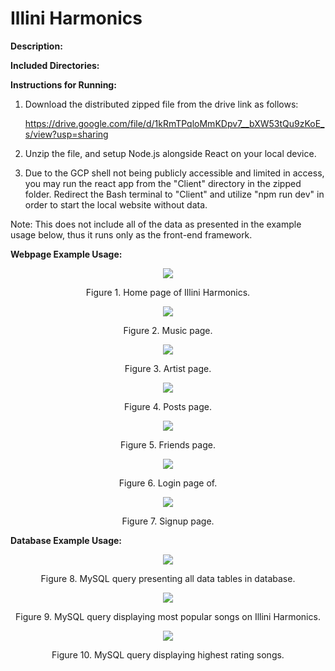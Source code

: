 # Illini Harmonics

**Description:**


**Included Directories:**


**Instructions for Running:**
1. Download the distributed zipped file from the drive link as follows:

   https://drive.google.com/file/d/1kRmTPqloMmKDpv7__bXW53tQu9zKoE_s/view?usp=sharing
2. Unzip the file, and setup Node.js alongside React on your local device.
3. Due to the GCP shell not being publicly accessible and limited in access, you may run the react app from the "Client" directory in the zipped folder. Redirect the Bash terminal to "Client" and utilize "npm run dev" in order to start the local website without data.

Note: This does not include all of the data as presented in the example usage below, thus it runs only as the front-end framework.

**Webpage Example Usage:**

<p align="center">
  <img src="https://github.com/PaulJablonski/Resume-Projects/assets/148725115/c86f2006-6f60-48ae-b067-78a93dde382d">
</p>

<p align="center">  
  Figure 1. Home page of Illini Harmonics.
</p>

<p align="center">
  <img src="https://github.com/PaulJablonski/Resume-Projects/assets/148725115/5347612e-5368-44ce-a672-1da8bc464269">
</p>

<p align="center">  
  Figure 2. Music page.
</p>

<p align="center">
  <img src="https://github.com/PaulJablonski/Resume-Projects/assets/148725115/e42c9614-7c6e-4b81-9ffc-8cd42e742d15">
</p>

<p align="center">  
  Figure 3. Artist page.
</p>

<p align="center">
  <img src="https://github.com/PaulJablonski/Resume-Projects/assets/148725115/29815180-18bf-4504-ad48-44b7bcabb94c">
</p>

<p align="center">  
  Figure 4. Posts page.
</p>

<p align="center">
  <img src="https://github.com/PaulJablonski/Resume-Projects/assets/148725115/81390248-69c4-463d-a602-3f06dea622fa">
</p>

<p align="center">  
  Figure 5. Friends page.
</p>

<p align="center">
  <img src="https://github.com/PaulJablonski/Resume-Projects/assets/148725115/e2b8e211-ea08-4e50-b96f-0e3fb0002d27">
</p>

<p align="center">  
  Figure 6. Login page of.
</p>

<p align="center">
  <img src="https://github.com/PaulJablonski/Resume-Projects/assets/148725115/8ce28ca8-d2bc-4b46-82b9-82d4b096011a">
</p>

<p align="center">  
  Figure 7. Signup page.
</p>

**Database Example Usage:**

<p align="center">
  <img src="https://github.com/PaulJablonski/Resume-Projects/assets/148725115/678100b5-d46c-40a7-a006-3965a676e0b5">
</p>

<p align="center">  
  Figure 8. MySQL query presenting all data tables in database.
</p>

<p align="center">
  <img src="https://github.com/PaulJablonski/Resume-Projects/assets/148725115/9efd695c-7487-4573-af45-ff533d43e170">
</p>

<p align="center">  
  Figure 9. MySQL query displaying most popular songs on Illini Harmonics.
</p>

<p align="center">
  <img src="https://github.com/PaulJablonski/Resume-Projects/assets/148725115/032de7b8-d03c-47cb-af69-812642c66f9f">
</p>

<p align="center">  
  Figure 10. MySQL query displaying highest rating songs.
</p>
